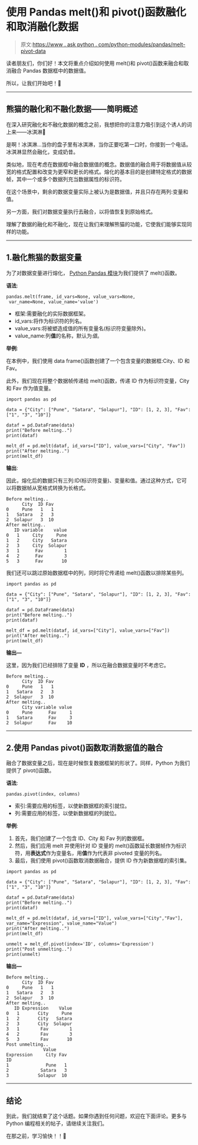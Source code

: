 # 使用 Pandas melt()和 pivot()函数融化和取消融化数据

> 原文:[https://www . ask python . com/python-modules/pandas/melt-pivot-data](https://www.askpython.com/python-modules/pandas/melt-pivot-data)

读者朋友们，你们好！本文将重点介绍如何使用 melt()和 pivot()函数来融合和取消融合 Pandas 数据框中的数据值。

所以，让我们开始吧！🙂

* * *

## 熊猫的融化和不融化数据——简明概述

在深入研究融化和不融化数据的概念之前，我想把你的注意力吸引到这个诱人的词上来——冰淇淋🙂

是啊！冰淇淋…当你的盘子里有冰淇淋，当你正要吃第一口时，你接到一个电话。冰淇淋显然会融化，变成奶昔。

类似地，现在考虑在数据框中融合数据值的概念。数据值的融合用于将数据值从较宽的格式配置和改变为更窄和更长的格式。熔化的基本目的是创建特定格式的数据帧，其中一个或多个数据列充当数据属性的标识符。

在这个场景中，剩余的数据变量实际上被认为是数据值，并且只存在两列:变量和值。

另一方面，我们对数据变量执行去融合，以将值恢复到原始格式。

理解了数据的融化和不融化，现在让我们来理解熊猫的功能，它使我们能够实现同样的功能。

* * *

## 1.融化熊猫的数据变量

为了对数据变量进行熔化， [Python Pandas 模块](https://www.askpython.com/python-modules/pandas/python-pandas-module-tutorial)为我们提供了 melt()函数。

**语法**:

```
pandas.melt(frame, id_vars=None, value_vars=None,
 var_name=None, value_name='value')

```

*   框架:需要融化的实际数据框架。
*   id_vars:将作为标识符的列名。
*   value_vars:将被塑造成值的所有变量名(标识符变量除外)。
*   value_name:列**值**的名称，默认为*值*。

**举例**:

在本例中，我们使用 data frame()函数创建了一个包含变量的数据框:City、ID 和 Fav。

此外，我们现在将整个数据帧传递给 melt()函数，传递 ID 作为标识符变量，City 和 Fav 作为值变量。

```
import pandas as pd

data = {"City": ["Pune", "Satara", "Solapur"], "ID": [1, 2, 3], "Fav": ["1", "3", "10"]}

dataf = pd.DataFrame(data)
print("Before melting..")
print(dataf)

melt_df = pd.melt(dataf, id_vars=["ID"], value_vars=["City", "Fav"])
print("After melting..")
print(melt_df)

```

**输出**:

因此，熔化后的数据只有三列:ID(标识符变量)、变量和值。通过这种方式，它可以将数据帧从宽格式转换为长格式。

```
Before melting..
      City  ID Fav
0     Pune   1   1
1   Satara   2   3
2  Solapur   3  10
After melting..
   ID variable    value
0   1     City     Pune
1   2     City   Satara
2   3     City  Solapur
3   1      Fav        1
4   2      Fav        3
5   3      Fav       10

```

我们还可以跳过原始数据框中的列，同时将它传递给 melt()函数以排除某些列。

```
import pandas as pd

data = {"City": ["Pune", "Satara", "Solapur"], "ID": [1, 2, 3], "Fav": ["1", "3", "10"]}

dataf = pd.DataFrame(data)
print("Before melting..")
print(dataf)

melt_df = pd.melt(dataf, id_vars=["City"], value_vars=["Fav"])
print("After melting..")
print(melt_df)

```

**输出—**

这里，因为我们已经排除了变量 **ID** ，所以在融合数据变量时不考虑它。

```
Before melting..
      City  ID Fav
0     Pune   1   1
1   Satara   2   3
2  Solapur   3  10
After melting..
      City variable value
0     Pune      Fav     1
1   Satara      Fav     3
2  Solapur      Fav    10

```

* * *

## 2.使用 Pandas pivot()函数取消数据值的融合

融合了数据变量之后，现在是时候恢复数据框架的形状了。同样，Python 为我们提供了 pivot()函数。

**语法**:

```
pandas.pivot(index, columns) 

```

*   索引:需要应用的标签，以使新数据框的索引就位。
*   列:需要应用的标签，以使新数据框的列就位。

**举例**:

1.  首先，我们创建了一个包含 ID、City 和 Fav 列的数据框。
2.  然后，我们应用 melt 并使用针对 ID 变量的 melt()函数延长数据帧作为标识符，用**表达式**作为变量名，用**值**作为代表非 pivoted 变量的列名。
3.  最后，我们使用 pivot()函数取消数据融合，提供 ID 作为新数据框的索引集。

```
import pandas as pd

data = {"City": ["Pune", "Satara", "Solapur"], "ID": [1, 2, 3], "Fav": ["1", "3", "10"]}

dataf = pd.DataFrame(data)
print("Before melting..")
print(dataf)

melt_df = pd.melt(dataf, id_vars=["ID"], value_vars=["City","Fav"], var_name="Expression", value_name="Value")
print("After melting..")
print(melt_df)

unmelt = melt_df.pivot(index='ID', columns='Expression')
print("Post unmelting..")
print(unmelt)

```

**输出—**

```
Before melting..
      City  ID Fav
0     Pune   1   1
1   Satara   2   3
2  Solapur   3  10
After melting..
   ID Expression    Value
0   1       City     Pune
1   2       City   Satara
2   3       City  Solapur
3   1        Fav        1
4   2        Fav        3
5   3        Fav       10
Post unmelting..
              Value    
Expression     City Fav
ID
1              Pune   1
2            Satara   3
3           Solapur  10

```

* * *

## 结论

到此，我们就结束了这个话题。如果你遇到任何问题，欢迎在下面评论。更多与 Python 编程相关的帖子，请继续关注我们。

在那之前，学习愉快！！🙂